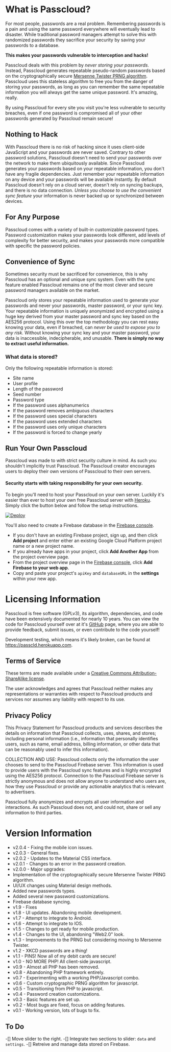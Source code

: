 # What is Passcloud?

For most people, passwords are a real problem. Remembering passwords is a pain and using the same password everywhere will eventually lead to disaster. While traditional password managers attempt to solve this with randomized passwords they sacrifice your security by saving your passwords to a database.

**This makes your passwords vulnerable to interception and hacks!**

Passcloud deals with this problem by _never storing your passwords_. Instead, Passcloud generates repeatable pseudo-random passwords based on the cryptographically secure [Mersenne Twister PRNG algorithm](http://www.math.sci.hiroshima-u.ac.jp/~m-mat/MT/emt.html). Passcloud uses this stateless algorithm to free you from the danger of storing your passwords, as long as you can remember the same repeatable information you will always get the same unique password. It's amazing, really.

By using Passcloud for every site you visit you're less vulnerable to security breaches, even if one password is compromised all of your other passwords generated by Passcloud remain secure!

## Nothing to Hack

With Passcloud there is no risk of hacking since it uses client-side JavaScript and your passwords are never saved. Contrary to other password solutions, Passcloud doesn't need to send your passwords over the network to make them ubiquitously available. Since Passcloud generates your passwords based on your repeatable information, you don't have any fragile dependencies. Just remember your repeatable information on any device and your passwords will be available instantly. By default Passcloud doesn't rely on a cloud server, doesn't rely on syncing backups, and there is no data connection. _Unless you choose to use the convenient sync feature_ your information is never backed up or synchronized between devices.

## For Any Purpose

Passcloud comes with a variety of built-in customizable password types. Password customization makes your passwords look different, add levels of complexity for better security, and makes your passwords more compatible with specific the password policies.

## Convenience of Sync

Sometimes security must be sacrificed for convenience, this is why Passcloud has an optional and unique sync system. Even with the sync feature enabled Passcloud remains one of the most clever and secure password managers available on the market. 

Passcloud only stores your repeatable information used to generate your passwords and never your passwords, master password, or your sync key. Your repeatable information is uniquely anonymized and encrypted using a huge key derived from your master password and sync key based on the AES256 protocol. Using this over the top methodology you can rest easy knowing your data, even if breached, can _never be used to expose you to any risk_. Without knowing your sync key and your master password, your data is inaccessible, indecipherable, and unusable. **There is simply no way to extract useful information.**

### What data is stored?

Only the following repeatable information is stored:
- Site name
- User profile
- Length of the password 
- Seed number
- Password type
- If the password uses alphanumerics
- If the password removes ambiguous characters
- If the password uses special characters
- If the password uses extended characters
- If the password uses only unique characters
- If the password is forced to change yearly

## Run Your Own Passcloud

Passcloud was made to with strict security culture in mind. As such you shouldn't implicitly trust Passcloud. The Passcloud creator encourages users to deploy their own versions of Passcloud to their own servers. 

#### Security starts with taking responsibility for your own security. 

To begin you'll need to host your Passcloud on your own server. Luckily it's easier than ever to host your own free Passcloud server with [Heroku](https://signup.heroku.com/). Simply click the button below and follow the setup instructions.

[![Deploy](https://www.herokucdn.com/deploy/button.png)](https://heroku.com/deploy?template=https://github.com/spencerthayer/Passcloud)

You'll also need to create a Firebase database in the [Firebase console](https://console.firebase.google.com/).
- If you don't have an existing Firebase project, sign up, and then click **Add project** and enter either an existing Google Cloud Platform project name or a new project name.
- If you already have apps in your project, click **Add Another App** from the project overview page.
- From the project overview page in the [Firebase console](https://console.firebase.google.com/), click **Add Firebase to your web app**.
- Copy and paste your project's `apiKey` and `databaseURL` in the **settings** within your new app.

# Licensing Information

Passcloud is free software (GPLv3), its algorithm, dependencies, and code have been extensively documented for nearly 10 years. You can view the code for Passcloud yourself over at it's [GitHub](https://github.com/spencerthayer/Passcloud) page, where you are able to provide feedback, submit issues, or even contribute to the code yourself! 

Development testing, which means it's likely broken, can be found at https://passcld.herokuapp.com.

## Terms of Service

These terms are made available under a [Creative Commons Attribution-ShareAlike license](http://creativecommons.org/licenses/by-sa/3.0/).

The user acknowledges and agrees that Passcloud neither makes any representations or warranties with respect to Passcloud products and services nor assumes any liability with respect to its use.

## Privacy Policy

This Privacy Statement for Passcloud products and services describes the details on information that Passcloud collects, uses, shares, and stores; including personal information (i.e., information that personally identifies users, such as name, email address, billing information, or other data that can be reasonably used to infer this information).

COLLECTION AND USE: Passcloud collects only the information the user chooses to send to the Passcloud Firebase server. This information is used to provide users with the Passcloud sync features and is highly encrypted using the AES256 protocol. Connection to the Passcloud Firebase server is strictly anonymous and does not allow anyone to understand who users are, how they use Passcloud or provide any actionable analytics that is relevant to advertisers.

Passcloud fully anonymizes and encrypts all user information and interactions. As such Passcloud does not, and could not, share or sell any information to third parties.

# Version Information
- v2.0.4 - Fixing the mobile icon issues.
- v2.0.3 - General fixes.
- v2.0.2 - Updates to the Material CSS interface.
- v2.0.1 - Changes to an error in the password creation.
- v2.0.0 - Major upgrades:
 - Implementation of the cryptographically secure Mersenne Twister PRNG algorithm.
 - UI/UX changes using Material design methods.
 - Added new passwords types.
 - Added several new password customizations.
 - Firebase database syncing.
- v1.9 - Fixes
- v1.8 - UI updates. Abandoning mobile development.
- v1.7 - Attempt to integrate to Android.
- v1.6 - Attempt to integrate to IOS.
- v1.5 - Changes to get ready for mobile production.
- v1.4 - Changes to the UI, abandoning "Web2.0" look.
- v1.3 - Improvements to the PRNG but considering moving to Mersenne Twister.
- v1.2 - XKCD passwords are a thing!
- v1.1 - PINS! Now all of my debit cards are secure!
- v1.0 - NO MORE PHP! All client-side javascript.
- v0.9 - Almost all PHP has been removed.
- v0.8 - Abandoning PHP framework entirely.
- v0.7 - Experimenting with a working PHP/Javascript combo. 
- v0.6 - Custom cryptographic PRNG algorithm for javascript. 
- v0.5 - Transitioning from PHP  to javascript.
- v0.4 - Password creation customizations.
- v0.3 - Basic features are set up.
- v0.2 - Most bugs are fixed, focus on adding features. 
- v0.1 - Working version, lots of bugs to fix.

## To Do
-[] Move slider to the right.
-[] Integrate two sections to slider: `data` and `settings`.
-[] Retreive and manage data stored on Firebase.